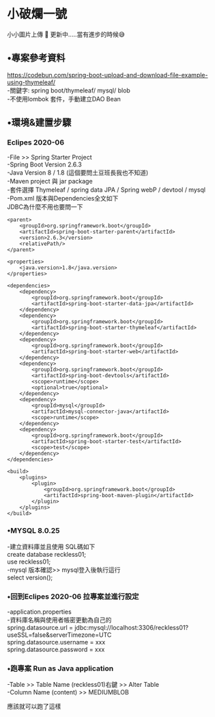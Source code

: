 # 小破爛一號
小小圖片上傳 :rofl: 更新中.....當有進步的時候:sweat_smile:

## •專案參考資料
https://codebun.com/spring-boot-upload-and-download-file-example-using-thymeleaf/ <br> 
-關鍵字: spring boot/thymeleaf/ mysql/ blob <br> 
-不使用lombok 套件，手動建立DAO Bean

## •環境&建置步驟
### Eclipes 2020-06 
-File >> Spring Starter Project <br> 
-Spring Boot Version 2.6.3<br> 
-Java Version 8 / 1.8 (這個要問土豆班長我也不知道)<br> 
-Maven project 與 jar package<br> 
-套件選擇 Thymeleaf / spring data JPA / Spring webP / devtool / mysql<br> 
-Pom.xml 版本與Dependencies全文如下<br> 
JDBC為什麼不用也要問一下<br> 
> 
	<parent>
		<groupId>org.springframework.boot</groupId>
		<artifactId>spring-boot-starter-parent</artifactId>
		<version>2.6.3</version>
		<relativePath/> 
	</parent>
	
	<properties>
		<java.version>1.8</java.version>
	</properties>
	
	<dependencies>
		<dependency>
			<groupId>org.springframework.boot</groupId>
			<artifactId>spring-boot-starter-data-jpa</artifactId>
		</dependency>
		<dependency>
			<groupId>org.springframework.boot</groupId>
			<artifactId>spring-boot-starter-thymeleaf</artifactId>
		</dependency>
		<dependency>
			<groupId>org.springframework.boot</groupId>
			<artifactId>spring-boot-starter-web</artifactId>
		</dependency>
		<dependency>
			<groupId>org.springframework.boot</groupId>
			<artifactId>spring-boot-devtools</artifactId>
			<scope>runtime</scope>
			<optional>true</optional>
		</dependency>
		<dependency>
			<groupId>mysql</groupId>
			<artifactId>mysql-connector-java</artifactId>
			<scope>runtime</scope>
		</dependency>
		<dependency>
			<groupId>org.springframework.boot</groupId>
			<artifactId>spring-boot-starter-test</artifactId>
			<scope>test</scope>
		</dependency>
	</dependencies>

	<build>
		<plugins>
			<plugin>
				<groupId>org.springframework.boot</groupId>
				<artifactId>spring-boot-maven-plugin</artifactId>
			</plugin>
		</plugins>
	</build>

### •MYSQL 8.0.25
-建立資料庫並且使用 SQL碼如下 <br> 
create database reckless01;<br> 
use reckless01;<br> 
-mysql 版本確認>> mysql登入後執行這行<br> 
select version();

### •回到Eclipes 2020-06 拉專案並進行設定
-application.properties<br> 
-資料庫名稱與使用者帳密更動為自己的<br> 
spring.datasource.url = jdbc:mysql://localhost:3306/reckless01?useSSL=false&serverTimezone=UTC<br> 
spring.datasource.username = xxx<br> 
spring.datasource.password = xxx<br> 

### •跑專案 Run as Java application
-Table >> Table Name (reckless01)右鍵 >> Alter Table<br> 
-Column Name (content) >> MEDIUMBLOB<br> 

應該就可以跑了這樣
